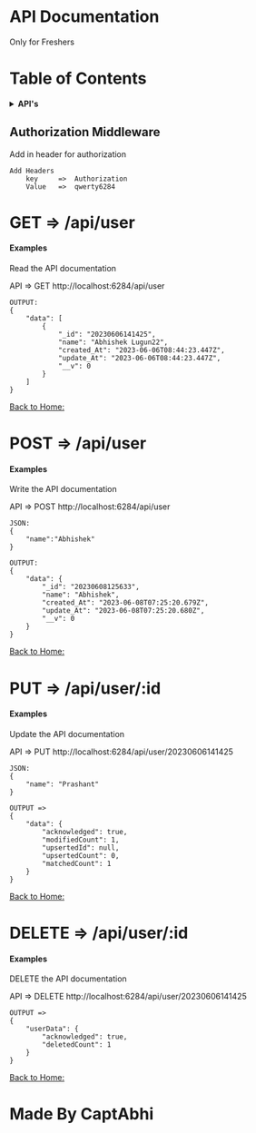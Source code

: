 <a id="home"></a>
# API Documentation
<p>
    Only for Freshers
</p>

# Table of Contents
<details>
<summary><b>API's</b></summary>
<!-- MarkdownTOC -->

1. [GET:](#GET)
2. [POST:](#POST)
3. [PUT:](#PUT)
4. [DELETE:](#DELETE)

<!-- /MarkdownTOC -->
</details>

<h2>Authorization Middleware</h2>
<p>
    Add in header for authorization

    Add Headers
        key     =>  Authorization
        Value   =>  qwerty6284
</p>

<a id="GET"></a>
# GET => /api/user

<h4>Examples </h4> Read the API documentation
<p>
    API => GET http://localhost:6284/api/user

    OUTPUT:
    {
        "data": [
            {
                "_id": "20230606141425",
                "name": "Abhishek Lugun22",
                "created_At": "2023-06-06T08:44:23.447Z",
                "update_At": "2023-06-06T08:44:23.447Z",
                "__v": 0
            }
        ]
    }
</p>

[Back to Home:](#home)

<a id="POST"></a>

# POST => /api/user

<h4>Examples </h4> Write the API documentation
<p>
    API => POST http://localhost:6284/api/user

    JSON:
    {
        "name":"Abhishek"
    }

    OUTPUT:
    {
        "data": {
            "_id": "20230608125633",
            "name": "Abhishek",
            "created_At": "2023-06-08T07:25:20.679Z",
            "update_At": "2023-06-08T07:25:20.680Z",
            "__v": 0
        }
    }
</p>

[Back to Home:](#home)

<a id="PUT"></a>

# PUT => /api/user/:id

<h4>Examples </h4> Update the API documentation
<p>
    API => PUT http://localhost:6284/api/user/20230606141425

    JSON:
    {
        "name": "Prashant"
    }

    OUTPUT =>
    {
        "data": {
            "acknowledged": true,
            "modifiedCount": 1,
            "upsertedId": null,
            "upsertedCount": 0,
            "matchedCount": 1
        }
    }
</p>

[Back to Home:](#home)

<a id="DELETE"></a>

# DELETE => /api/user/:id

<h4>Examples </h4> DELETE the API documentation
<p>
    API => DELETE http://localhost:6284/api/user/20230606141425

    OUTPUT =>
    {
        "userData": {
            "acknowledged": true,
            "deletedCount": 1
        }
    }
</p>

[Back to Home:](#home)

# Made By CaptAbhi